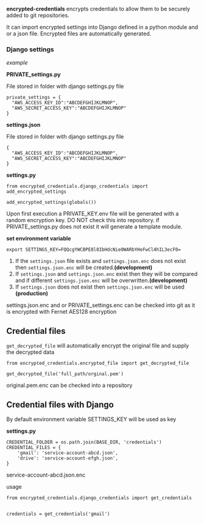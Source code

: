 
**encrypted-credentials** encrypts credentials to allow them to be securely added to git repositories.

It can import encrypted settings into Django defined in a python module and or a json file. 
Encrypted files are automatically generated.


### Django settings

_example_


**PRIVATE_settings.py**

File stored in folder with django settings.py file

    private_settings = {
      "AWS_ACCESS_KEY_ID":"ABCDEFGHIJKLMNOP",
      "AWS_SECRET_ACCESS_KEY":"ABCDEFGHIJKLMNOP"
    }

**settings.json** 

File stored in folder with django settings.py file

    {
      "AWS_ACCESS_KEY_ID":"ABCDEFGHIJKLMNOP",
      "AWS_SECRET_ACCESS_KEY":"ABCDEFGHIJKLMNOP"
    }
    

**settings.py**

    from encrypted_credentials.django_credentials import add_encrypted_settings
    
    add_encrypted_settings(globals())


Upon first execution a PRIVATE_KEY.env file will be generated with a random encryption key. DO NOT check this into repository.
if PRIVATE_settings.py does not exist it will generate a template module.

        
**set environment variable**

    export SETTINGS_KEY=FQQcgYWCBPE8l8IbHdcNie0WARbYHeFwCl4hIL3ecF0=

   
1. If the `settings.json` file exists and `settings.json.enc` does not exist then `settings.json.enc` will be created.**(development)**
2. If `settings.json` and `settings.json.enc` exist then they will be compared and if different `settings.json.enc` will be overwritten.**(development)**
3. If `settings.json` does not exist then `settings.json.enc` will be used **(production)**

settings.json.enc and or PRIVATE_settings.enc can be checked into git as it is encrypted with Fernet AES128 encryption 

 
## Credential files

`get_decrypted_file` will automatically encrypt the original file and supply the decrypted data

    from encrypted_credentials.encrypted_file import get_decrypted_file
    
    get_decrypted_file('full_path/orginal.pem')

original.pem.enc can be checked into a repository


## Credential files with Django

By default environment variable SETTINGS_KEY will be used as key

**settings.py**

    CREDENTIAL_FOLDER = os.path.join(BASE_DIR, 'credentials')
    CREDENTIAL_FILES = {
        'gmail': 'service-account-abcd.json',
        'drive': 'service-account-efgh.json',
    }


service-account-abcd.json.enc

usage

    from encrypted_credentials.django_credentials import get_credentials
    
    
    credentials = get_credentials('gmail')
    
    

     